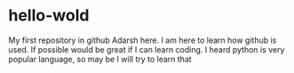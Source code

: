 # hello-wold
My first repository in github
Adarsh here. I am here to learn how github is used. If possible would be great if I can learn coding. I heard python is very popular language, so may be I will try to learn that 
